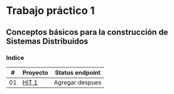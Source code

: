 # Trabajo práctico 1

## Conceptos básicos para la construcción de Sistemas Distribuidos

### Indice

|  #  | Proyecto                                                             | Status endpoint |
| :-: | -------------------------------------------------------------------- | --------------- |
| 01  | [HIT 1](https://github.com/Fedesin/Sdypp-2024/tree/main/TP1/ej1)<br> | Agregar despues |
